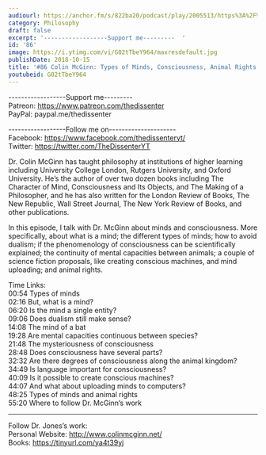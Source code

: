 ```yaml
---
audiourl: https://anchor.fm/s/822ba20/podcast/play/2005513/https%3A%2F%2Fd3ctxlq1ktw2nl.cloudfront.net%2Fproduction%2F2018-11-30%2F7706731-48000-2-3ac36564e5aaa.mp3
category: Philosophy
draft: false
excerpt: '------------------Support me---------  '
id: '86'
image: https://i.ytimg.com/vi/G02tTbeY964/maxresdefault.jpg
publishDate: 2018-10-15
title: '#86 Colin McGinn: Types of Minds, Consciousness, Animal Rights'
youtubeid: G02tTbeY964
---
```

<div class="timelinks">

------------------Support me---------  
Patreon: https://www.patreon.com/thedissenter  
PayPal: paypal.me/thedissenter

------------------Follow me on---------------------  
Facebook: https://www.facebook.com/thedissenteryt/  
Twitter: https://twitter.com/TheDissenterYT

Dr. Colin McGinn has taught philosophy at institutions of higher learning including University College London, Rutgers University, and Oxford University. He’s the author of over two dozen books including The Character of Mind, Consciousness and Its Objects, and The Making of a Philosopher, and he has also written for the London Review of Books, The New Republic, Wall Street Journal, The New York Review of Books, and other publications. 

In this episode, I talk with Dr. McGinn about minds and consciousness. More specifically, about what is a mind; the different types of minds; how to avoid dualism; if the phenomenology of consciousness can be scientifically explained; the continuity of mental capacities between animals; a couple of science fiction proposals, like creating conscious machines, and mind uploading; and animal rights.

Time Links:  
<time>00:54</time> Types of minds        
<time>02:16</time> But, what is a mind?      
<time>06:20</time> Is the mind a single entity?  
<time>09:06</time> Does dualism still make sense?  
<time>14:08</time> The mind of a bat          
<time>19:28</time> Are mental capacities continuous between species?       
<time>21:48</time> The mysteriousness of consciousness    
<time>28:48</time> Does consciousness have several parts?   
<time>32:32</time> Are there degrees of consciousness along the animal kingdom?    
<time>34:49</time> Is language important for consciousness?  
<time>40:09</time> Is it possible to create conscious machines?  
<time>44:07</time> And what about uploading minds to computers?  
<time>48:25</time> Types of minds and animal rights  
<time>55:20</time> Where to follow Dr. McGinn’s work

---

Follow Dr. Jones’s work:  
Personal Website: http://www.colinmcginn.net/  
Books: https://tinyurl.com/ya4t39yj
</div>

